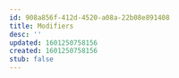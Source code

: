 ```yaml
---
id: 908a856f-412d-4520-a08a-22b08e891408
title: Modifiers
desc: ''
updated: 1601250758156
created: 1601250758156
stub: false
---
```


